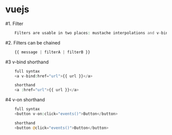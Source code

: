 # vuejs

#1. Filter
```php
    Filters are usable in two places: mustache interpolations and v-bind expressions.
```
#2. Filters can be chained
```php
    {{ message | filterA | filterB }}
```

#3 v-bind shorthand
```php
    full syntax
    <a v-bind:href="url">{{ url }}</a>

    shorthand
    <a :href="url">{{ url }}</a>
```

#4 v-on shorthand
```php
    full syntax
    <button v-on:click="events()">Button</button>

    shorthand
    <button @click="events()">Button</button>
```
